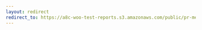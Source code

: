 ```yaml
---
layout: redirect
redirect_to: https://a8c-woo-test-reports.s3.amazonaws.com/public/pr-merge/41645/e2e/index.html
---
```

